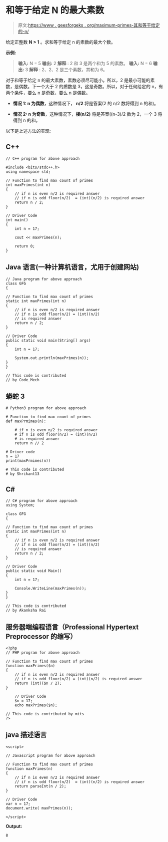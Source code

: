 # 和等于给定 N 的最大素数

> 原文:[https://www . geesforgeks . org/maximum-primes-其和等于给定的-n/](https://www.geeksforgeeks.org/maximum-primes-whose-sum-is-equal-to-given-n/)

给定正整数 **N > 1** 。求和等于给定 n 的素数的最大个数。

**示例:**

> **输入:** N = 5
> **输出:** 2
> **解释** : 2 和 3 是两个和为 5 的素数。
> **输入:** N = 6
> **输出:** 3
> **解释** : 2、2、2 是三个素数，其和为 6。

对于和等于给定 n 的最大素数，素数必须尽可能小。所以，2 是最小可能的素数，是偶数。下一个大于 2 的质数是 3，这是奇数。所以，对于任何给定的 n，有两个条件，要么 n 是奇数，要么 n 是偶数。

*   **情况 1: n 为偶数**，这种情况下， **n/2** 将是答案(2 的 n/2 数将得到 n 的和)。

*   **情况 2: n 为奇数**，这种情况下，**楼(n/2)** 将是答案((n-3)/2 数为 2，一个 3 将得到 n 的和。

以下是上述方法的实现:

## C++

```
// C++ program for above approach

#include <bits/stdc++.h>
using namespace std;

// Function to find max count of primes
int maxPrimes(int n)
{
    // if n is even n/2 is required answer
    // if n is odd floor(n/2)  = (int)(n/2) is required answer
    return n / 2;
}

// Driver Code
int main()
{
    int n = 17;

    cout << maxPrimes(n);

    return 0;
}
```

## Java 语言(一种计算机语言，尤用于创建网站)

```
// Java program for above approach
class GFG
{

// Function to find max count of primes
static int maxPrimes(int n)
{
    // if n is even n/2 is required answer
    // if n is odd floor(n/2) = (int)(n/2)
    // is required answer
    return n / 2;
}

// Driver Code
public static void main(String[] args)
{
    int n = 17;

    System.out.println(maxPrimes(n));
}
}

// This code is contributed
// by Code_Mech
```

## 蟒蛇 3

```
# Python3 program for above approach

# Function to find max count of primes
def maxPrmimes(n):

    # if n is even n/2 is required answer
    # if n is odd floor(n/2) = (int)(n/2)
    # is required answer
    return n // 2

# Driver code
n = 17
print(maxPrmimes(n))

# This code is contributed
# by Shrikant13
```

## C#

```
// C# program for above approach
using System;

class GFG
{

// Function to find max count of primes
static int maxPrimes(int n)
{
    // if n is even n/2 is required answer
    // if n is odd floor(n/2) = (int)(n/2)
    // is required answer
    return n / 2;
}

// Driver Code
public static void Main()
{
    int n = 17;

    Console.WriteLine(maxPrimes(n));
}
}

// This code is contributed
// by Akanksha Rai
```

## 服务器端编程语言（Professional Hypertext Preprocessor 的缩写）

```
<?php
// PHP program for above approach

// Function to find max count of primes
function maxPrimes($n)
{
    // if n is even n/2 is required answer
    // if n is odd floor(n/2) = (int)(n/2) is required answer
    return (int)($n / 2);
}

    // Driver Code
    $n = 17;
    echo maxPrimes($n);

// This code is contributed by mits
?>
```

## java 描述语言

```
<script>

// Javascript program for above approach

// Function to find max count of primes
function maxPrimes(n)
{
    // if n is even n/2 is required answer
    // if n is odd floor(n/2)  = (int)(n/2) is required answer
    return parseInt(n / 2);
}

// Driver Code
var n = 17;
document.write( maxPrimes(n)); 

</script>   
```

**Output:** 

```
8
```